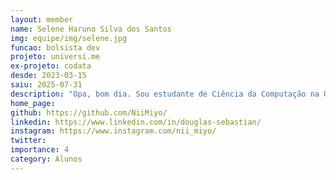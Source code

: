 ```yaml
---
layout: member
name: Selene Haruno Silva dos Santos
img: equipe/img/selene.jpg
funcao: bolsista dev
projeto: universi.me
ex-projeto: codata
desde: 2023-03-15
saiu: 2025-07-31
description: "Opa, bom dia. Sou estudante de Ciência da Computação na Universidade Federal da Paraíba - Campus IV. Apaixonado em programação, gosto de várias linguagens, as principais sendo Python, Java, C/C++, JavaScript/TypeScript e SQL. Também conheço alguns frameworks e bibliotecas, como React, Angular, SpringBoot e JPA. Atualmente faço parte do projeto Universi.me e CODATA como desenvolvedor e no meu tempo livre estudo desenvolvimento de jogos. E pra relaxar um RPG, anime ou então mangá."
home_page: 
github: https://github.com/NiiMiyo/
linkedin: https://www.linkedin.com/in/douglas-sebastian/
instagram: https://www.instagram.com/nii_miyo/
twitter: 
importance: 4
category: Alunos
---
```

